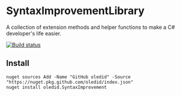 # SyntaxImprovementLibrary
A collection of extension methods and helper functions to make a C# developer's life easier.

[![Build status](https://github.com/oledid/oledid.SyntaxImprovement/workflows/Build/badge.svg)](https://github.com/oledid/oledid.SyntaxImprovement/actions)


## Install
```
nuget sources Add -Name "GitHub oledid" -Source "https://nuget.pkg.github.com/oledid/index.json"
nuget install oledid.SyntaxImprovement
```

